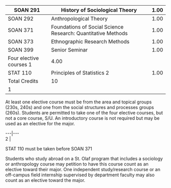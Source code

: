 

SOAN 291  |  History of Sociological Theory  |  1.00  
---|---|---  
SOAN 292  |  Anthropological Theory  |  1.00  
SOAN 371  |  Foundations of Social Science Research: Quantitative Methods  |  1.00  
SOAN 373  |  Ethnographic Research Methods  |  1.00  
SOAN 399  |  Senior Seminar  |  1.00  
Four elective courses  1  |  4.00  
STAT 110  |  Principles of Statistics  2  |  1.00  
Total Credits  |  10  
1  |

At least one elective course must be from the area and topical groups (230s, 240s) and one from the social structures and processes groups (260s). Students are permitted to take one of the four elective courses, but not a core course, S/U. An introductory course is not required but may be used as an elective for the major.  
  
---|---  
2  |

STAT 110 must be taken before SOAN 371  
  
Students who study abroad on a St. Olaf program that includes a sociology or anthropology course may petition to have this course count as an elective toward their major. One independent study/research course or an off-campus field internship supervised by department faculty may also count as an elective toward the major.

